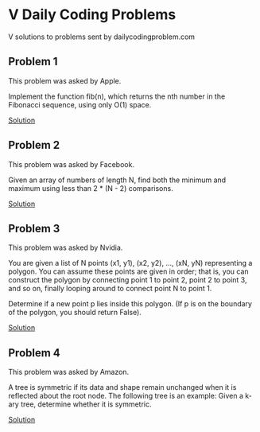 # V Daily Coding Problems

V solutions to problems sent by dailycodingproblem.com

## Problem 1

This problem was asked by Apple.

Implement the function fib(n), which returns the nth number in the Fibonacci
sequence, using only O(1) space.

[Solution](./solutions/problem_001.v)

## Problem 2

This problem was asked by Facebook.

Given an array of numbers of length N, find both the minimum and maximum using
less than 2 * (N - 2) comparisons.

[Solution](./solutions/problem_002.v)

## Problem 3

This problem was asked by Nvidia.

You are given a list of N points (x1, y1), (x2, y2), ..., (xN, yN) representing
a polygon. You can assume these points are given in order; that is, you can
construct the polygon by connecting point 1 to point 2, point 2 to point 3, and
so on, finally looping around to connect point N to point 1.

Determine if a new point p lies inside this polygon. (If p is on the boundary of
the polygon, you should return False).

[Solution](./solutions/problem_003.v)

## Problem 4

This problem was asked by Amazon.

A tree is symmetric if its data and shape remain unchanged when it is reflected about the root node. The following tree is an example:
Given a k-ary tree, determine whether it is symmetric.

[Solution](./solutions/problem_004.v)
